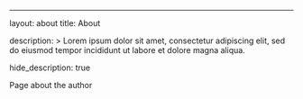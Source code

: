 ---
layout: about
title: About


description: >
  Lorem ipsum dolor sit amet, consectetur adipiscing elit,
  sed do eiusmod tempor incididunt ut labore et dolore magna aliqua.

hide_description: true

Page about the author
